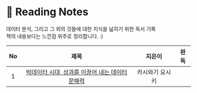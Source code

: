 # 📖 Reading Notes
데이터 분석, 그리고 그 외의 것들에 대한 지식을 넓히기 위한 독서 기록  
책의 내용보다는 느낀점 위주로 정리합니다. :)

|No   | 제목                | 지은이          |완독|
|:---:|:-------------------:|:-----------:|:----------:|
|1  | [빅데이터 시대, 성과를 이끌어 내는 데이터 문해력](https://github.com/LeeSaeyoon/reading-book-sy/tree/main/%EB%8D%B0%EC%9D%B4%ED%84%B0%EB%AC%B8%ED%95%B4%EB%A0%A5)  | 카시와기 요시키 | |
